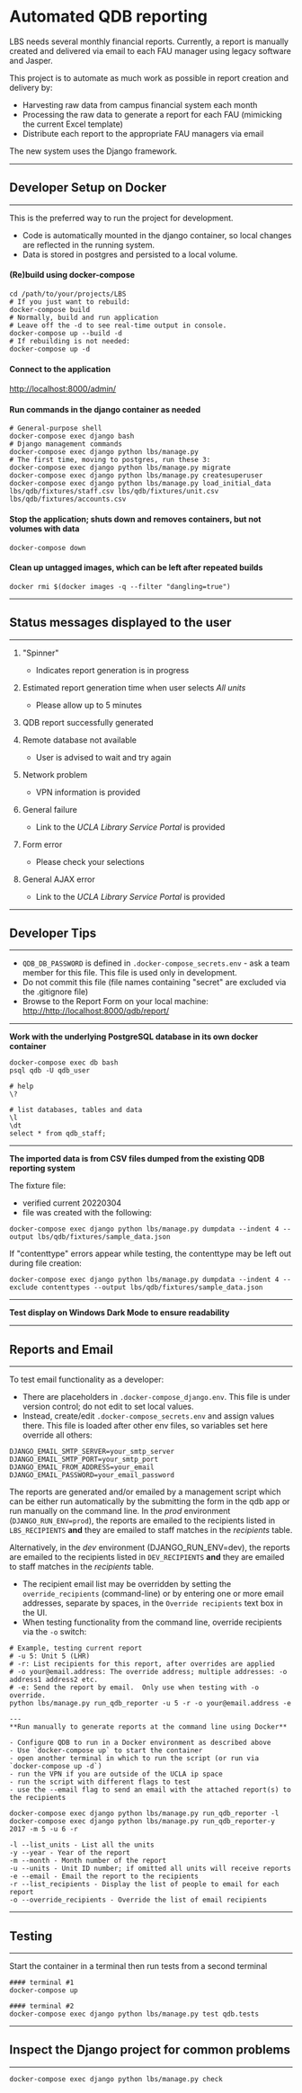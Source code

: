 # Automated QDB reporting

LBS needs several monthly financial reports. Currently, a report is manually created and delivered via email to each FAU manager using legacy software and Jasper.

This project is to automate as much work as possible in report creation and delivery by:

 - Harvesting raw data from campus financial system each month
 - Processing the raw data to generate a report for each FAU (mimicking the current Excel template)
 - Distribute each report to the appropriate FAU managers via email

The new system uses the Django framework.

---
## Developer Setup on Docker
---

This is the preferred way to run the project for development.

* Code is automatically mounted in the django container, so local changes are reflected in the running system.
* Data is stored in postgres and persisted to a local volume.

#### (Re)build using docker-compose
```
cd /path/to/your/projects/LBS
# If you just want to rebuild:
docker-compose build
# Normally, build and run application
# Leave off the -d to see real-time output in console.
docker-compose up --build -d
# If rebuilding is not needed:
docker-compose up -d
``` 

#### Connect to the application

[http://localhost:8000/admin/](http://localhost:8000/admin/)

#### Run commands in the django container as needed
```
# General-purpose shell
docker-compose exec django bash
# Django management commands
docker-compose exec django python lbs/manage.py
# The first time, moving to postgres, run these 3:
docker-compose exec django python lbs/manage.py migrate
docker-compose exec django python lbs/manage.py createsuperuser
docker-compose exec django python lbs/manage.py load_initial_data lbs/qdb/fixtures/staff.csv lbs/qdb/fixtures/unit.csv lbs/qdb/fixtures/accounts.csv
```

#### Stop the application; shuts down and removes containers, but not volumes with data
```
docker-compose down
```

#### Clean up untagged images, which can be left after repeated builds
```
docker rmi $(docker images -q --filter "dangling=true")
```

---
## Status messages displayed to the user
---
1. "Spinner"
    - Indicates report generation is in progress

2. Estimated report generation time when user selects _All units_
    - Please allow up to 5 minutes

3. QDB report successfully generated

4. Remote database not available
    - User is advised to wait and try again

5. Network problem
    - VPN information is provided

6. General failure
    - Link to the _UCLA Library Service Portal_ is provided

7. Form error
    - Please check your selections

8. General AJAX error
    - Link to the _UCLA Library Service Portal_ is provided

---
## Developer Tips
---
  - `QDB_DB_PASSWORD` is defined in `.docker-compose_secrets.env` - ask a team member for this file.  This file is used only in development.
  - Do not commit this file (file names containing "secret" are excluded via the .gitignore file)
  - Browse to the Report Form on your local machine:
[http://http://localhost:8000/qdb/report/](http://http://localhost:8000/qdb/report/)
---
**Work with the underlying PostgreSQL database in its own docker container**
```
docker-compose exec db bash
psql qdb -U qdb_user

# help
\?

# list databases, tables and data
\l
\dt
select * from qdb_staff;
```
---
**The imported data is from CSV files dumped from the existing QDB reporting system**

The fixture file:
  - verified current 20220304
  - file was created with the following:
```
docker-compose exec django python lbs/manage.py dumpdata --indent 4 --output lbs/qdb/fixtures/sample_data.json
```

If "contenttype" errors appear while testing, the contenttype may be left out during file creation:
```
docker-compose exec django python lbs/manage.py dumpdata --indent 4 --exclude contenttypes --output lbs/qdb/fixtures/sample_data.json
```
---
**Test display on Windows Dark Mode to ensure readability**

---
## Reports and Email
---

To test email functionality as a developer:
- There are placeholders in `.docker-compose_django.env`.  This file is under version control; do not edit to set local values.
- Instead, create/edit `.docker-compose_secrets.env` and assign values there.  This file is loaded after other env files, so variables set here override all others:
```
DJANGO_EMAIL_SMTP_SERVER=your_smtp_server
DJANGO_EMAIL_SMTP_PORT=your_smtp_port
DJANGO_EMAIL_FROM_ADDRESS=your_email
DJANGO_EMAIL_PASSWORD=your_email_password
```

The reports are generated and/or emailed by a management script which can be either run automatically by the submitting the form in the qdb app or run manually on the command line. In the _prod_ environment (```DJANGO_RUN_ENV=prod```), the reports are emailed to the recipients listed in ```LBS_RECIPIENTS``` **and** they are emailed to staff matches in the _recipients_ table.

Alternatively, in the _dev_ environment (DJANGO_RUN_ENV=dev), the reports are emailed to the recipients listed in ```DEV_RECIPIENTS``` **and** they are emailed to staff matches in the _recipients_ table.
- The recipient email list may be overridden by setting the ```override_recipients``` (command-line) or by entering one
or more email addresses, separate by spaces, in the `Override recipients` text box in the UI.
- When testing functionality from the command line, override recipients via the `-o` switch:
```
# Example, testing current report
# -u 5: Unit 5 (LHR)
# -r: List recipients for this report, after overrides are applied
# -o your@email.address: The override address; multiple addresses: -o address1 address2 etc.
# -e: Send the report by email.  Only use when testing with -o override.
python lbs/manage.py run_qdb_reporter -u 5 -r -o your@email.address -e
```

```
---
**Run manually to generate reports at the command line using Docker**

- Configure QDB to run in a Docker environment as described above
- Use `docker-compose up` to start the container
- open another terminal in which to run the script (or run via `docker-compose up -d`)
- run the VPN if you are outside of the UCLA ip space
- run the script with different flags to test
- use the --email flag to send an email with the attached report(s) to the recipients

docker-compose exec django python lbs/manage.py run_qdb_reporter -l
docker-compose exec django python lbs/manage.py run_qdb_reporter-y 2017 -m 5 -u 6 -r

-l --list_units - List all the units
-y --year - Year of the report
-m --month - Month number of the report
-u --units - Unit ID number; if omitted all units will receive reports
-e --email - Email the report to the recipients
-r --list_recipients - Display the list of people to email for each report
-o --override_recipients - Override the list of email recipients
```

---
## Testing
---
 Start the container in a terminal then run tests from a second terminal  

```
#### terminal #1
docker-compose up

#### terminal #2
docker-compose exec django python lbs/manage.py test qdb.tests
```
 
---
## Inspect the Django project for common problems
---
```
docker-compose exec django python lbs/manage.py check
```